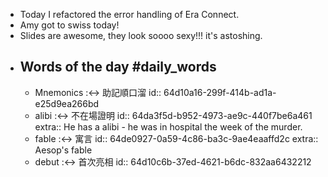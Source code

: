 - Today I refactored the error handling of Era Connect.
- Amy got to swiss today!
- Slides are awesome, they look soooo sexy!!! it's astoshing.
- ## Words of the day #daily_words
	- Mnemonics :<-> 助記順口溜
	  id:: 64d10a16-299f-414b-ad1a-e25d9ea266bd
	- alibi :<-> 不在場證明
	  id:: 64da3f5d-b952-4973-ae9c-440f7be6a461
	  extra:: He has a alibi - he was in hospital the week of the murder.
	- fable :<-> 寓言
	  id:: 64de0927-0a59-4c86-ba3c-9ae4eaaffd2c
	  extra:: Aesop's fable
	- debut :<-> 首次亮相
	  id:: 64d10c6b-37ed-4621-b6dc-832aa6432212
